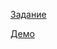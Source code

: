 [Задание](https://github.com/rolling-scopes-school/tasks/blob/master/tasks/fancy-weather.md)

[Демо](https://mari-fancy-weather.netlify.app/)